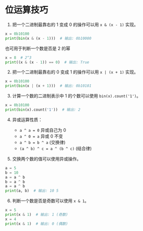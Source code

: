 # 位运算技巧

1. 把一个二进制最靠右的 1 变成 0 的操作可以用 `x & (x - 1)` 实现。

```python
x = 0b10100
print(bin(x & (x - 1)))  # 输出: 0b10000
```

也可用于判断一个数是否是 2 的幂

```python
x = 8  # 2^3
print((x & (x - 1)) == 0)  # 输出: True
```

2. 把一个二进制最靠右的 0 变成 1 的操作可以用 `x | (x + 1)` 实现。

```python
x = 0b10100
print(bin(x | (x + 1)))  # 输出: 0b10101
```

3. 计算一个数的二进制表示中 1 的个数可以使用 `bin(x).count('1')`。

```python
x = 0b10100
print(bin(x).count('1'))  # 输出: 2
```

4. 异或运算性质：
    - `a ^ a = 0` 异或自己为 0
    - `a ^ 0 = a` 异或 0 不变
    - `a ^ b = b ^ a` (交换律)
    - `(a ^ b) ^ c = a ^ (b ^ c)` (结合律)

5. 交换两个数的值可以使用异或操作。

```python
a = 5
b = 10
a = a ^ b
b = a ^ b
a = a ^ b
print(a, b)  # 输出: 10 5
```

6. 判断一个数是否是奇数可以使用 `x & 1`。

```python
x = 5
print(x & 1)  # 输出: 1 (奇数)
x = 4
print(x & 1)  # 输出: 0 (偶数)
```
